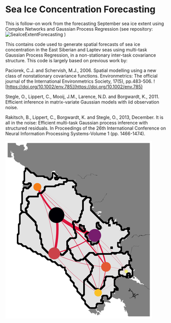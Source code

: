 # Sea Ice Concentration Forecasting
This is follow-on work from the forecasting September sea ice extent using Complex Networks and Gaussian Process Regression (see repository: ![SeaIceExtentForecasting](https://github.com/William-gregory/SeaIceExtentForecasting) )

This contains code used to generate spatial forecasts of sea ice concentration in the East Siberian and Laptev seas using multi-task Gaussian Process Regression, in a non-stationary inter-task covariance structure. This code is largely based on previous work by:

Paciorek, C.J. and Schervish, M.J., 2006. Spatial modelling using a new class of nonstationary covariance functions. Environmetrics: The official journal of the International Environmetrics Society, 17(5), pp.483-506. ![https://doi.org/10.1002/env.785](https://doi.org/10.1002/env.785)

Stegle, O., Lippert, C., Mooij, J.M., Larence, N.D. and Borgwardt, K., 2011. Efficient inference in matrix-variate Gaussian models with iid observation noise.

Rakitsch, B., Lippert, C., Borgwardt, K. and Stegle, O., 2013, December. It is all in the noise: Efficient multi-task Gaussian process inference with structured residuals. In Proceedings of the 26th International Conference on Neural Information Processing Systems-Volume 1 (pp. 1466-1474).

![alt text](https://github.com/William-gregory/SeaIceConcentrationForecasting/blob/main/images/network_inputs.png)
